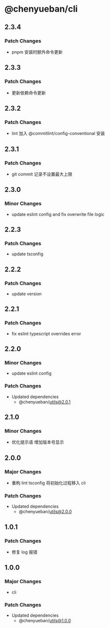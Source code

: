 # @chenyueban/cli

## 2.3.4

### Patch Changes

- pnpm 安装时额外命令更新

## 2.3.3

### Patch Changes

- 更新依赖命令更新

## 2.3.2

### Patch Changes

- lint 加入 @commitlint/config-conventional 安装

## 2.3.1

### Patch Changes

- git commit 记录不设置最大上限

## 2.3.0

### Minor Changes

- update eslint config and fix overwrite file logic

## 2.2.3

### Patch Changes

- update tsconfig

## 2.2.2

### Patch Changes

- update version

## 2.2.1

### Patch Changes

- fix eslint typescript overrides error

## 2.2.0

### Minor Changes

- update eslint config

### Patch Changes

- Updated dependencies
  - @chenyueban/utils@2.0.1

## 2.1.0

### Minor Changes

- 优化提示语 增加版本号显示

## 2.0.0

### Major Changes

- 重构 lint tsconfig 将初始化过程移入 cli

### Patch Changes

- Updated dependencies
  - @chenyueban/utils@2.0.0

## 1.0.1

### Patch Changes

- 修复 log 报错

## 1.0.0

### Major Changes

- cli

### Patch Changes

- Updated dependencies
  - @chenyueban/utils@1.0.0
